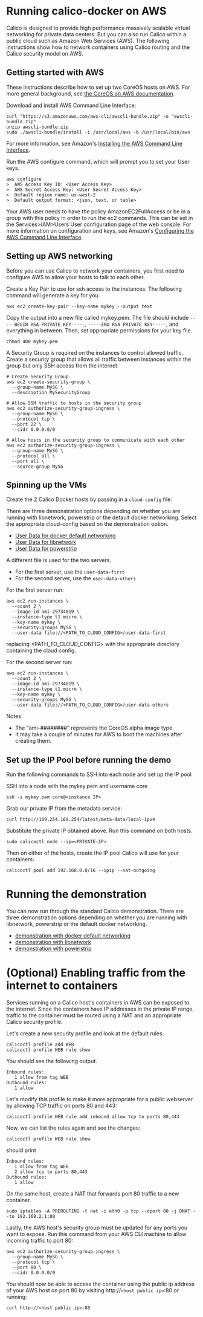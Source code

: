 # Running calico-docker on AWS
Calico is designed to provide high performance massively scalable virtual networking for private data centers. But you 
can also run Calico within a public cloud such as Amazon Web Services (AWS).  The following instructions show how to 
network containers using Calico routing and the Calico security model on AWS.

## Getting started with AWS
These instructions describe how to set up two CoreOS hosts on AWS.  For more general background, see 
[the CoreOS on AWS documentation](https://coreos.com/docs/running-coreos/cloud-providers/ec2/).

Download and install AWS Command Line Interface: 
```
curl "https://s3.amazonaws.com/aws-cli/awscli-bundle.zip" -o "awscli-bundle.zip"
unzip awscli-bundle.zip
sudo ./awscli-bundle/install -i /usr/local/aws -b /usr/local/bin/aws
```
For more information, see Amazon's [Installing the AWS Command Line Interface][install-aws-cli].

Run the AWS configure command, which will prompt you to set your User keys.
```
aws configure
>  AWS Access Key ID: <User Access Key>
>  AWS Secret Access Key: <User Secret Access Key>
>  Default region name: us-west-2
>  Default output format: <json, text, or table>
```
Your AWS user needs to have the policy AmazonEC2FullAccess or be in a group with this policy in order to run the ec2 
commands.  This can be set in the Services>IAM>Users User configuration page of the web console.
For more information on configuration and keys, see Amazon's 
[Configuring the AWS Command Line Interface][configure-aws-cli].

## Setting up AWS networking
Before you can use Calico to network your containers, you first need to configure AWS to allow your hosts to talk to 
each other.

Create a Key Pair to use for ssh access to the instances. The following command will generate a key for you.
```
aws ec2 create-key-pair --key-name mykey --output text
```

Copy the output into a new file called mykey.pem.  The file should include ```-----BEGIN RSA PRIVATE KEY-----```, 
```-----END RSA PRIVATE KEY-----```, and everything in between.  Then, set appropriate permissions for your key file.
```
chmod 400 mykey.pem
```

A Security Group is required on the instances to control allowed traffic.  Create a security group that allows all 
traffic between instances within the group but only SSH access from the internet.
```
# Create Security Group 
aws ec2 create-security-group \
  --group-name MySG \
  --description MySecurityGroup

# Allow SSH traffic to hosts in the security group 
aws ec2 authorize-security-group-ingress \
  --group-name MySG \
  --protocol tcp \
  --port 22 \
  --cidr 0.0.0.0/0

# Allow hosts in the security group to communicate with each other
aws ec2 authorize-security-group-ingress \
  --group-name MySG \
  --protocol all \
  --port all \
  --source-group MySG
```

## Spinning up the VMs
Create the 2 Calico Docker hosts by passing in a `cloud-config` file. 

There are three demonstration options depending on whether you are running with libnetwork, powerstrip or the 
default docker networking.  Select the appropriate cloud-config based on the demonstration option.

- [User Data for docker default networking](default-networking/cloud-config)
- [User Data for libnetwork](libnetwork/cloud-config)
- [User Data for powerstrip](powerstrip/cloud-config)
  
A different file is used for the two servers.    
- For the first server, use the `user-data-first`
- For the second server, use the `user-data-others`

For the first server run:

```
aws ec2 run-instances \
  --count 2 \
  --image-id ami-29734819 \
  --instance-type t1.micro \
  --key-name mykey \
  --security-groups MySG \
  --user-data file://<PATH_TO_CLOUD_CONFIG>/user-data-first
```

replacing <PATH_TO_CLOUD_CONFIG> with the appropriate directory containing the cloud config.

For the second server run:

```
aws ec2 run-instances \
  --count 2 \
  --image-id ami-29734819 \
  --instance-type t1.micro \
  --key-name mykey \
  --security-groups MySG \
  --user-data file://<PATH_TO_CLOUD_CONFIG>/user-data-others
```

Notes:
-  The "ami-########" represents the CoreOS alpha image type.
-  It may take a couple of minutes for AWS to boot the machines after creating them.


## Set up the IP Pool before running the demo
Run the following commands to SSH into each node and set up the IP pool

SSH into a node with the mykey.pem and username core
  
    ssh -i mykey.pem core@<instance IP>

Grab our private IP from the metadata service:

    curl http://169.254.169.254/latest/meta-data/local-ipv4

Substitute the private IP obtained above. Run this command on both hosts.

    sudo calicoctl node --ip=<PRIVATE-IP>

Then on either of the hosts, create the IP pool Calico will use for your containers:

    calicoctl pool add 192.168.0.0/16 --ipip --nat-outgoing

# Running the demonstration
You can now run through the standard Calico demonstration.  There are three demonstration options depending on 
whether you are running with libnetwork, powerstrip or the default docker networking.

- [demonstration with docker default networking](default-networking/Demonstration.md)
- [demonstration with libnetwork](libnetwork/Demonstration.md) 
- [demonstration with powerstrip](powerstrip/Demonstration.md)

# (Optional) Enabling traffic from the internet to containers
Services running on a Calico host's containers in AWS can be exposed to the internet.  Since the containers have IP 
addresses in the private IP range, traffic to the container must be routed using a NAT and an appropriate Calico 
security profile.

Let's create a new security profile and look at the default rules.

```
calicoctl profile add WEB
calicoctl profile WEB rule show
```

You should see the following output.

```
Inbound rules:
   1 allow from tag WEB 
Outbound rules:
   1 allow
```

Let's modify this profile to make it more appropriate for a public webserver by allowing TCP traffic on ports 80 and 
443:
```
calicoctl profile WEB rule add inbound allow tcp to ports 80,443
```

Now, we can list the rules again and see the changes:
```
calicoctl profile WEB rule show
```
should print
```
Inbound rules:
   1 allow from tag WEB 
   2 allow tcp to ports 80,443
Outbound rules:
   1 allow
```

On the same host, create a NAT that forwards port 80 traffic to a new container.
```
sudo iptables -A PREROUTING -t nat -i eth0 -p tcp --dport 80 -j DNAT --to 192.168.2.1:80
```

Lastly, the AWS host's security group must be updated for any ports you want to expose.  Run this command from your 
AWS CLI machine to allow incoming traffic to port 80:
```
aws ec2 authorize-security-group-ingress \
  --group-name MySG \
  --protocol tcp \
  --port 80 \
  --cidr 0.0.0.0/0
```

You should now be able to access the container using the public ip address of your AWS host on port 80 by visiting 
http://`<host public ip>`:80 or running:
```
curl http://<host public ip>:80
```


[install-aws-cli]: http://docs.aws.amazon.com/cli/latest/userguide/installing.html#install-bundle-other-os
[configure-aws-cli]: http://docs.aws.amazon.com/cli/latest/userguide/cli-chap-getting-started.html